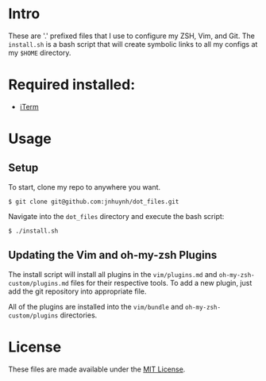 # Intro

These are '.' prefixed files that I use to configure my ZSH, Vim, and Git. The
`install.sh` is a bash script that will create symbolic links to all my configs
at my `$HOME` directory.

# Required installed:

- [iTerm](https://www.iterm2.com/)

# Usage

## Setup

To start, clone my repo to anywhere you want.

`$ git clone git@github.com:jnhuynh/dot_files.git`

Navigate into the `dot_files` directory and execute the bash script:

`$ ./install.sh`

## Updating the Vim and oh-my-zsh Plugins

The install script will install all plugins in the `vim/plugins.md` and
`oh-my-zsh-custom/plugins.md` files for their respective tools. To add a new
plugin, just add the git repository into appropriate file.

All of the plugins are installed into the `vim/bundle` and `oh-my-zsh-custom/plugins` directories.

# License
These files are made available under the [MIT License](http://opensource.org/licenses/MIT).

